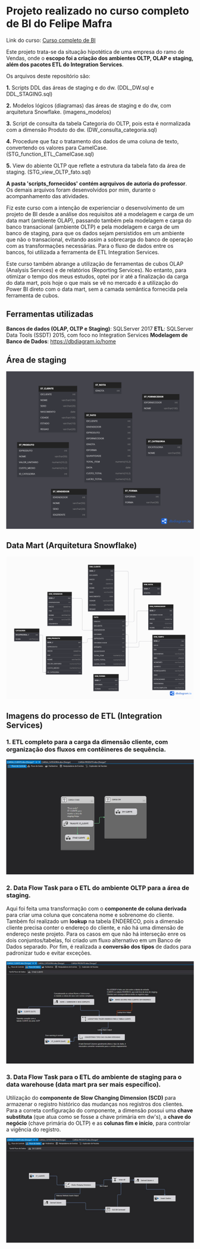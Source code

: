 # Projeto realizado no curso completo de BI do Felipe Mafra

Link do curso: [Curso completo de BI](https://www.udemy.com/course/curso-completo-business-intelligence/?couponCode=OF83024E)

Este projeto trata-se da situação hipotética de uma empresa do ramo de Vendas, onde o **escopo foi a criação dos ambientes OLTP, OLAP e staging, além dos pacotes ETL do Integration Services**.

Os arquivos deste repositório são:

**1.** Scripts DDL das áreas de staging e do dw. (DDL_DW.sql e DDL_STAGING.sql)

**2.** Modelos lógicos (diagramas) das áreas de staging e do dw, com arquitetura Snowflake. (imagens_modelos)

**3.** Script de consulta da tabela Categoria do OLTP, pois esta é normalizada com a dimensão Produto do dw. (DW_consulta_categoria.sql)

**4.** Procedure que faz o tratamento dos dados de uma coluna de texto, convertendo os valores para CamelCase. (STG_function_ETL_CamelCase.sql)

**5.** View do abiente OLTP que reflete a estrutura da tabela fato da área de staging. (STG_view_OLTP_fato.sql)

**A pasta 'scripts_fornecidos' contém aqrquivos de autoria do professor**. Os demais arquivos foram desenvolvidos por mim, durante o acompanhamento das atividades.

Fiz este curso com a intenção de experienciar o desenvolvimento de um projeto de BI
desde a análise dos requisitos até a modelagem e carga de um data mart (ambiente OLAP), passando também pela modelagem e carga do banco transacional (ambiente OLTP) e pela modelagem e carga de um banco de staging, para que os dados sejam persistidos em um ambiente que não o transacional, evitando assim a sobrecarga do banco de operação com as transformações necessárias. Para o fluxo de dados entre os bancos, foi utilizada a ferramenta de ETL Integration Services.

Este curso também abrange a utilização de ferramentas de cubos OLAP (Analysis Services) e de relatórios (Reporting Services). No entanto, para otimizar o tempo dos meus estudos, optei por ir até a finalização da carga do data mart, pois hoje o que mais se vê no mercado é a utilização do Power BI direto com o data mart, sem a camada semântica fornecida pela ferramenta de cubos.

## Ferramentas utilizadas

**Bancos de dados (OLAP, OLTP e Staging)**: SQLServer 2017
**ETL**: SQLServer Data Tools (SSDT) 2015, com foco no Integration Services
**Modelagem de Banco de Dados**: https://dbdiagram.io/home 

## Área de staging
![Modelo de Staging](imagens_modelos/modelagem_STAGING.png)

## Data Mart (Arquitetura Snowflake)
![Modelo do dw](imagens_modelos/modelagem_DW.png)

## Imagens do processo de ETL (Integration Services)

### 1. ETL completo para a carga da dimensão cliente, com organização dos fluxos em contêineres de sequência.
![imagem 1](imagens/carga_cliente.jpg)

### 2. Data Flow Task para o ETL do ambiente OLTP para a área de staging.

Aqui foi feita uma transformação com o **componente de coluna derivada** para criar uma coluna que concatena nome e sobrenome do cliente. Também foi realizado um **lookup** na tabela ENDERECO, pois a dimensão cliente precisa conter o endereço do cliente, e não há uma dimensão de endereço neste projeto. Para os casos em que não há interseção enre os dois conjuntos/tabelas, foi criado um fluxo alternativo em um Banco de Dados separado. Por fim, é realizada a **conversão dos tipos** de dados para padronizar tudo e evitar exceções.

![imagem 2](imagens/carga_staging_cliente.jpg)

### 3. Data Flow Task para o ETL do ambiente de staging para o data warehouse (data mart pra ser mais específico).

Utilização do **componente de Slow Changing Dimension (SCD)** para armazenar o registro histórico das mudanças nos registros dos clientes. Para a correta configuração do componente, a dimensão possui uma **chave substituta** (que atua como se fosse a chave primária em dw's), a **chave do negócio** (chave primária do OLTP) e as **colunas fim e início**, para controlar a vigência do registro.

![imagem 3](imagens/carga_dw_cliente.jpg)